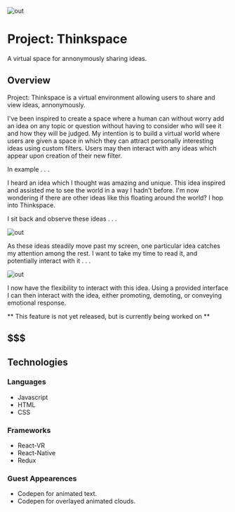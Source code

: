 

![out](https://user-images.githubusercontent.com/27021764/34580061-87fc5ace-f159-11e7-8453-272fbda16a4b.png)
# Project: Thinkspace
A virtual space for annonymously sharing ideas. 

## Overview
 

Project: Thinkspace is a virtual environment allowing users to share and view ideas, annonymously.



I've been inspired to create a space where a human can without worry add an idea on any topic or question without having to consider who will see it and how they will be judged. My intention is to build a virtual world where users are given a space in which they can attract personally interesting ideas using custom filters. Users may then interact with any ideas which appear upon creation of their new filter. 

In example . . . 

I heard an idea which I thought was amazing and unique. This idea inspired and assisted me to see the world in a way I hadn't before. I'm now wondering if there are other ideas like this floating around the world? I hop into Thinkspace.

I sit back and observe these ideas . . .

![out](https://user-images.githubusercontent.com/27021764/34579187-f1b288c0-f155-11e7-83f3-0c18b24929a1.gif)

As these ideas steadily move past my screen, one particular idea catches my attention among the rest. I want to take my time to read it, and potentially interact with it . . . 

![out](https://user-images.githubusercontent.com/27021764/34580783-30235052-f15c-11e7-8ec8-2ade21c7d7d2.gif)


I now have the flexibility to interact with this idea. Using a provided interface I can then interact with the idea, either promoting, demoting, or conveying emotional response.

** This feature is not yet released, but is currently being worked on ** 


## $$$

## Technologies

### Languages
* Javascript
* HTML
* CSS

### Frameworks
* React-VR
* React-Native
* Redux

### Guest Appearences
* Codepen for animated text.
* Codepen for overlayed animated clouds.


